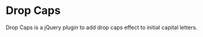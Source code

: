 Drop Caps
=========

Drop Caps is a jQuery plugin to add drop caps effect to initial capital letters.
